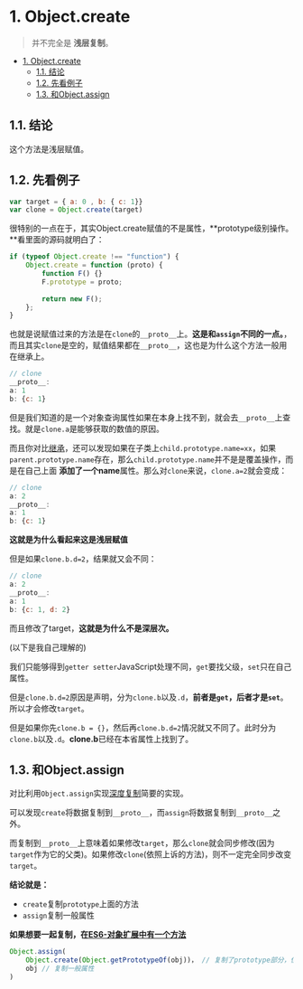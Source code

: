# 1. Object.create
> 并不完全是 **浅层复制**。

<!-- TOC -->

- [1. Object.create](#1-objectcreate)
  - [1.1. 结论](#11-结论)
  - [1.2. 先看例子](#12-先看例子)
  - [1.3. 和Object.assign](#13-和objectassign)

<!-- /TOC -->

## 1.1. 结论

这个方法是浅层赋值。

## 1.2. 先看例子

```JavaScript
var target = { a: 0 , b: { c: 1}}
var clone = Object.create(target)
```

很特别的一点在于，其实Object.create赋值的不是属性，**prototype级别操作。**看里面的源码就明白了：

```JavaScript
if (typeof Object.create !== "function") {
    Object.create = function (proto) {
        function F() {}
        F.prototype = proto;
        
        return new F();
    };
}
```

也就是说赋值过来的方法是在`clone`的`__proto__`上。**这是和`assign`不同的一点。**，而且其实`clone`是空的，赋值结果都在`__proto__`，这也是为什么这个方法一般用在继承上。

```JavaScript
// clone
__proto__: 
a: 1
b: {c: 1}
```

但是我们知道的是一个对象查询属性如果在本身上找不到，就会去`__proto__`上查找。就是`clone.a`是能够获取的数值的原因。

而且你对比[继承]()，还可以发现如果在子类上`child.prototype.name=xx`，如果`parent.prototype.name`存在，那么`child.prototype.name`并不是是覆盖操作，而是在自己上面 **添加了一个name**属性。那么对`clone`来说，`clone.a=2`就会变成：

```JavaScript
// clone
a: 2
__proto__: 
a: 1
b: {c: 1}
```

**这就是为什么看起来这是浅层赋值**

但是如果`clone.b.d=2`，结果就又会不同：

```JavaScript
// clone
a: 2
__proto__: 
a: 1
b: {c: 1, d: 2}
```

而且修改了target，**这就是为什么不是深层次。**

(以下是我自己理解的)

我们只能够得到`getter setter`JavaScript处理不同，`get`要找父级，`set`只在自己属性。

但是`clone.b.d=2`原因是声明，分为`clone.b`以及`.d`，**前者是`get`，后者才是`set`**。所以才会修改`target`。

但是如果你先`clone.b = {}`，然后再`clone.b.d=2`情况就又不同了。此时分为`clone.b`以及`.d`。**clone.b**已经在本省属性上找到了。

## 1.3. 和Object.assign

对比利用`Object.assign`实现[深度复制]()简要的实现。

可以发现`create`将数据复制到`__proto__`，而`assign`将数据复制到`__proto__`之外。

而复制到`__proto__`上意味着如果修改`target`，那么`clone`就会同步修改(因为`target`作为它的父类)。如果修改`clone`(依照上诉的方法)，则不一定完全同步改变`target`。

**结论就是：**

* `create`复制`prototype`上面的方法
* `assign`复制一般属性

**如果想要一起复制，在[ES6-对象扩展中有一个方法]()**

```JavaScript
Object.assign(
    Object.create(Object.getPrototypeOf(obj))， // 复制了prototype部分，但是除了这个之外没有其他
    obj // 复制一般属性
)
```
